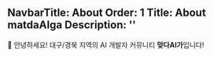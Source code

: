 NavbarTitle: About
Order: 1
Title: About matdaAIga
Description: ''
---

👋 안녕하세요! 대구/경북 지역의 AI 개발자 커뮤니티 **맞다AI가**입니다!
